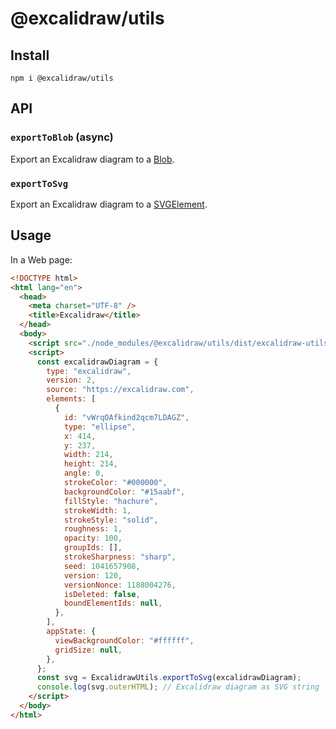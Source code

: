 # @excalidraw/utils

## Install

    npm i @excalidraw/utils

## API

### `exportToBlob` (async)

Export an Excalidraw diagram to a [Blob](https://developer.mozilla.org/en-US/docs/Web/API/Blob).

### `exportToSvg`

Export an Excalidraw diagram to a [SVGElement](https://developer.mozilla.org/en-US/docs/Web/API/SVGElement).

## Usage

In a Web page:

```html
<!DOCTYPE html>
<html lang="en">
  <head>
    <meta charset="UTF-8" />
    <title>Excalidraw</title>
  </head>
  <body>
    <script src="./node_modules/@excalidraw/utils/dist/excalidraw-utils.js"></script>
    <script>
      const excalidrawDiagram = {
        type: "excalidraw",
        version: 2,
        source: "https://excalidraw.com",
        elements: [
          {
            id: "vWrqOAfkind2qcm7LDAGZ",
            type: "ellipse",
            x: 414,
            y: 237,
            width: 214,
            height: 214,
            angle: 0,
            strokeColor: "#000000",
            backgroundColor: "#15aabf",
            fillStyle: "hachure",
            strokeWidth: 1,
            strokeStyle: "solid",
            roughness: 1,
            opacity: 100,
            groupIds: [],
            strokeSharpness: "sharp",
            seed: 1041657908,
            version: 120,
            versionNonce: 1188004276,
            isDeleted: false,
            boundElementIds: null,
          },
        ],
        appState: {
          viewBackgroundColor: "#ffffff",
          gridSize: null,
        },
      };
      const svg = ExcalidrawUtils.exportToSvg(excalidrawDiagram);
      console.log(svg.outerHTML); // Excalidraw diagram as SVG string
    </script>
  </body>
</html>
```
